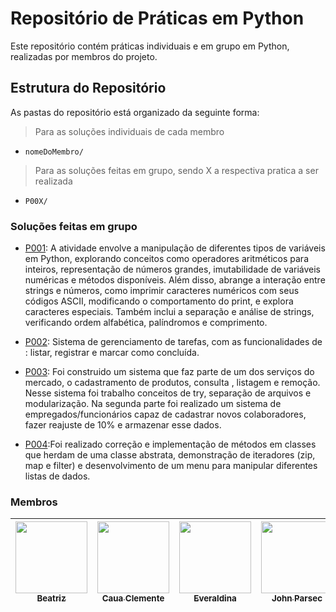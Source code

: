 # Repositório de Práticas em Python

Este repositório contém práticas individuais e em grupo em Python, realizadas por membros do projeto.

## Estrutura do Repositório

As pastas do repositório está organizado da seguinte forma:

> Para as soluções individuais de cada membro
- `nomeDoMembro/`

> Para as soluções feitas em grupo, sendo X a respectiva pratica a ser realizada
- `P00X/`

### Soluções feitas em grupo

- [P001](./P001/): A atividade envolve a manipulação de diferentes tipos de variáveis em Python, explorando conceitos como operadores aritméticos para inteiros, representação de números grandes, imutabilidade de variáveis numéricas e métodos disponíveis. Além disso, abrange a interação entre strings e números, como imprimir caracteres numéricos com seus códigos ASCII, modificando o comportamento do print, e explora caracteres especiais. Também inclui a separação e análise de strings, verificando ordem alfabética, palíndromos e comprimento. 

- [P002](./P002/): Sistema de gerenciamento de tarefas, com as funcionalidades de : listar, registrar e marcar como concluída.

- [P003](./P003/): Foi construido um sistema que faz parte de um dos serviços do mercado, o cadastramento de produtos, consulta , listagem e remoção. Nesse sistema foi trabalho conceitos de try, separação de arquivos e modularização. Na segunda parte foi realizado um sistema de empregados/funcionários capaz de cadastrar novos colaboradores, fazer reajuste de 10% e armazenar esse dados.

- [P004](./P004/):Foi realizado correção e implementação de métodos em classes que herdam de uma classe abstrata, demonstração de iteradores (zip, map e filter) e desenvolvimento de um menu para manipular diferentes listas de dados.


### Membros

 [<img src="https://avatars.githubusercontent.com/u/82838311?v=4" width=115><br><sub>Beatriz</sub>](https://github.com/Beatriz-ux) | [<img src="https://avatars.githubusercontent.com/u/91901466?v=4" width=115><br><sub>Caua Clemente</sub>](https://github.com/Caua-Clemente) | [<img src="https://avatars.githubusercontent.com/u/64717923?v=4" width=115><br><sub>Everaldina</sub>](https://github.com/everaldina) |  [<img src="https://avatars.githubusercontent.com/u/32402620?v=4" width=115><br><sub>John Parsec</sub>](https://github.com/John-Parsec) |
 | :-----------------------------------------------------------------------------------------------------------------------------------: | :-----------------------------------------------------------------------------------------------------------------------------------: | :-----------------------------------------------------------------------------------------------------------------------------------: | :-----------------------------------------------------------------------------------------------------------------------------------: |

